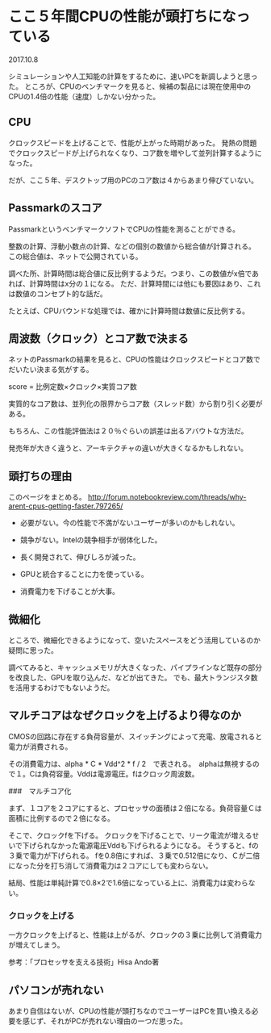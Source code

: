 # ここ５年間CPUの性能が頭打ちになっている
2017.10.8

シミュレーションや人工知能の計算をするために、速いPCを新調しようと思った。
ところが、CPUのベンチマークを見ると、候補の製品には現在使用中のCPUの1.4倍の性能（速度）しかない分かった。

## CPU

クロックスピードを上げることで、性能が上がった時期があった。
発熱の問題でクロックスピードが上げられなくなり、コア数を増やして並列計算するようになった。

だが、ここ５年、デスクトップ用のPCのコア数は４からあまり伸びていない。

## Passmarkのスコア

PassmarkというベンチマークソフトでCPUの性能を測ることができる。

整数の計算、浮動小数点の計算、などの個別の数値から総合値が計算される。
この総合値は、ネットで公開されている。

調べた所、計算時間は総合値に反比例するようだ。つまり、この数値がx倍であれば、計算時間はx分の１になる。
ただ、計算時間には他にも要因はあり、これは数値のコンセプト的な話だ。

たとえば、CPUバウンドな処理では、確かに計算時間は数値に反比例する。


## 周波数（クロック）とコア数で決まる

ネットのPassmarkの結果を見ると、CPUの性能はクロックスピードとコア数でだいたい決まる気がする。

score = 比例定数×クロック×実質コア数

実質的なコア数は、並列化の限界からコア数（スレッド数）から割り引く必要がある。

もちろん、この性能評価法は２０％ぐらいの誤差は出るアバウトな方法だ。

発売年が大きく違うと、アーキテクチャの違いが大きくなるかもしれない。

## 頭打ちの理由

このページをまとめる。
http://forum.notebookreview.com/threads/why-arent-cpus-getting-faster.797265/

- 必要がない。今の性能で不満がないユーザーが多いのかもしれない。

- 競争がない。Intelの競争相手が弱体化した。

- 長く開発されて、伸びしろが減った。

- GPUと統合することに力を使っている。

- 消費電力を下げることが大事。

## 微細化

ところで、微細化できるようになって、空いたスペースをどう活用しているのか疑問に思った。

調べてみると、キャッシュメモリが大きくなった、パイプラインなど既存の部分を改良した、GPUを取り込んだ、などが出てきた。
でも、最大トランジスタ数を活用するわけでもないようだ。

## マルチコアはなぜクロックを上げるより得なのか

CMOSの回路に存在する負荷容量が、スイッチングによって充電、放電されると電力が消費される。

その消費電力は、alpha * C * Vdd^2 * f / 2　で表される。　alphaは無視するので１。Cは負荷容量。Vddは電源電圧。fはクロック周波数。

###　マルチコア化

まず、１コアを２コアにすると、プロセッサの面積は２倍になる。負荷容量Ｃは面積に比例するので２倍になる。

そこで、クロックfを下げる。
クロックを下げることで、リーク電流が増えるせいで下げられなかった電源電圧Vddも下げられるようになる。
そうすると、fの３乗で電力が下げられる。
fを0.8倍にすれば、３乗で0.512倍になり、Ｃが二倍になった分を打ち消して消費電力は２コアにしても変わらない。

結局、性能は単純計算で0.8×2で1.6倍になっている上に、消費電力は変わらない。

### クロックを上げる

一方クロックを上げると、性能は上がるが、クロックの３乗に比例して消費電力が増えてしまう。

参考：「プロセッサを支える技術」Hisa Ando著

## パソコンが売れない

あまり自信はないが、CPUの性能が頭打ちなのでユーザーはPCを買い換える必要を感じず、それがPCが売れない理由の一つだ思った。



